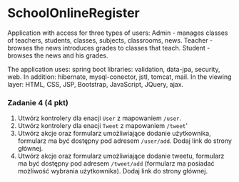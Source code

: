 # SchoolOnlineRegister

Application with access for three types of users:
  Admin - manages classes of teachers, students, classes, subjects, classrooms, news.
  Teacher - browses the news introduces grades to classes that teach.
  Student - browses the news and his grades.

The application uses:
  spring boot libraries: validation, data-jpa, security, web.
  In addition: hibernate, mysql-conector, jstl, tomcat, mail.
  In the viewing layer: HTML, CSS, JSP, Bootstrap, JavaScript, JQuery, ajax.

### Zadanie 4 (4 pkt)

1. Utwórz kontrolery dla enacji `User` z mapowaniem `/user`.
2. Utwórz kontrolery dla enacji `Tweet` z mapowaniem `/tweet`'
3. Utwórz akcje oraz formularz umożliwiające dodanie użytkownika, formularz ma być dostępny pod adresem `/user/add`. Dodaj link do strony głównej.
4. Utwórz akcje oraz formularz umożliwiające dodanie tweetu, formularz ma być dostępny pod adresem `/tweet/add` (formularz ma posiadać możliwość wybrania użytkownika).
Dodaj link do strony głównej.

